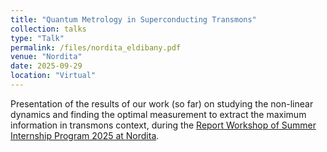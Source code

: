 ```yaml
---
title: "Quantum Metrology in Superconducting Transmons"
collection: talks
type: "Talk"
permalink: /files/nordita_eldibany.pdf
venue: "Nordita"
date: 2025-09-29
location: "Virtual"
---
```

Presentation of the results of our work (so far) on studying the non-linear dynamics and finding the optimal measurement to extract the maximum information in transmons context, during the [Report Workshop of Summer Internship Program 2025 at Nordita](https://indico.fysik.su.se/event/9293/).